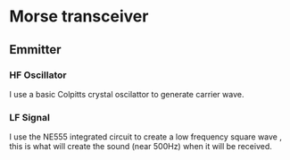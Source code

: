 # Morse transceiver

## Emmitter

### HF Oscillator

I use a basic Colpitts crystal oscilattor to generate carrier wave.

### LF Signal

I use the NE555 integrated circuit to create a low frequency square wave , this is what will create the sound (near 500Hz) when it will be received. 

